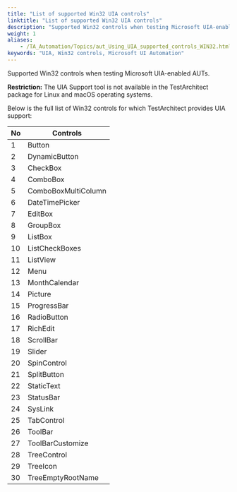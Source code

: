 ```yaml
--- 
title: "List of supported Win32 UIA controls"
linktitle: "List of supported Win32 UIA controls"
description: "Supported Win32 controls when testing Microsoft UIA-enabled AUTs."
weight: 1
aliases: 
    - /TA_Automation/Topics/aut_Using_UIA_supported_controls_WIN32.html
keywords: "UIA, Win32 controls, Microsoft UI Automation"
---
```


Supported Win32 controls when testing Microsoft UIA-enabled AUTs.

**Restriction:** The UIA Support tool is not available in the TestArchitect package for Linux and macOS operating systems.

Below is the full list of Win32 controls for which TestArchitect provides UIA support:

|No|Controls|
|--|--------|
|1|Button|
|2|DynamicButton|
|3|CheckBox|
|4|ComboBox|
|5|ComboBoxMultiColumn|
|6|DateTimePicker|
|7|EditBox|
|8|GroupBox|
|9|ListBox|
|10|ListCheckBoxes|
|11|ListView|
|12|Menu|
|13|MonthCalendar|
|14|Picture|
|15|ProgressBar|
|16|RadioButton|
|17|RichEdit|
|18|ScrollBar|
|19|Slider|
|20|SpinControl|
|21|SplitButton|
|22|StaticText|
|23|StatusBar|
|24|SysLink|
|25|TabControl|
|26|ToolBar|
|27|ToolBarCustomize|
|28|TreeControl|
|29|TreeIcon|
|30|TreeEmptyRootName|



